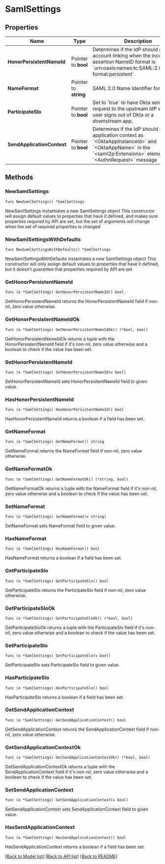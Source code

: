 # SamlSettings

## Properties

Name | Type | Description | Notes
------------ | ------------- | ------------- | -------------
**HonorPersistentNameId** | Pointer to **bool** | Determines if the IdP should persist account linking when the incoming assertion NameID format is &#x60;urn:oasis:names:tc:SAML:2.0:nameid-format:persistent&#x60; | [optional] [default to true]
**NameFormat** | Pointer to **string** | SAML 2.0 Name Identifier formats | [optional] [default to "urn:oasis:names:tc:SAML:1.1:nameid-format:unspecified"]
**ParticipateSlo** | Pointer to **bool** | Set to &#x60;true&#x60; to have Okta send a logout request to the upstream IdP when a user signs out of Okta or a downstream app. | [optional] 
**SendApplicationContext** | Pointer to **bool** | Determines if the IdP should send the application context as &#x60;&lt;OktaAppInstanceId&gt;&#x60; and &#x60;&lt;OktaAppName&gt;&#x60; in the &#x60;&lt;saml2p:Extensions&gt;&#x60; element of the &#x60;&lt;AuthnRequest&gt;&#x60; message | [optional] [default to false]

## Methods

### NewSamlSettings

`func NewSamlSettings() *SamlSettings`

NewSamlSettings instantiates a new SamlSettings object
This constructor will assign default values to properties that have it defined,
and makes sure properties required by API are set, but the set of arguments
will change when the set of required properties is changed

### NewSamlSettingsWithDefaults

`func NewSamlSettingsWithDefaults() *SamlSettings`

NewSamlSettingsWithDefaults instantiates a new SamlSettings object
This constructor will only assign default values to properties that have it defined,
but it doesn't guarantee that properties required by API are set

### GetHonorPersistentNameId

`func (o *SamlSettings) GetHonorPersistentNameId() bool`

GetHonorPersistentNameId returns the HonorPersistentNameId field if non-nil, zero value otherwise.

### GetHonorPersistentNameIdOk

`func (o *SamlSettings) GetHonorPersistentNameIdOk() (*bool, bool)`

GetHonorPersistentNameIdOk returns a tuple with the HonorPersistentNameId field if it's non-nil, zero value otherwise
and a boolean to check if the value has been set.

### SetHonorPersistentNameId

`func (o *SamlSettings) SetHonorPersistentNameId(v bool)`

SetHonorPersistentNameId sets HonorPersistentNameId field to given value.

### HasHonorPersistentNameId

`func (o *SamlSettings) HasHonorPersistentNameId() bool`

HasHonorPersistentNameId returns a boolean if a field has been set.

### GetNameFormat

`func (o *SamlSettings) GetNameFormat() string`

GetNameFormat returns the NameFormat field if non-nil, zero value otherwise.

### GetNameFormatOk

`func (o *SamlSettings) GetNameFormatOk() (*string, bool)`

GetNameFormatOk returns a tuple with the NameFormat field if it's non-nil, zero value otherwise
and a boolean to check if the value has been set.

### SetNameFormat

`func (o *SamlSettings) SetNameFormat(v string)`

SetNameFormat sets NameFormat field to given value.

### HasNameFormat

`func (o *SamlSettings) HasNameFormat() bool`

HasNameFormat returns a boolean if a field has been set.

### GetParticipateSlo

`func (o *SamlSettings) GetParticipateSlo() bool`

GetParticipateSlo returns the ParticipateSlo field if non-nil, zero value otherwise.

### GetParticipateSloOk

`func (o *SamlSettings) GetParticipateSloOk() (*bool, bool)`

GetParticipateSloOk returns a tuple with the ParticipateSlo field if it's non-nil, zero value otherwise
and a boolean to check if the value has been set.

### SetParticipateSlo

`func (o *SamlSettings) SetParticipateSlo(v bool)`

SetParticipateSlo sets ParticipateSlo field to given value.

### HasParticipateSlo

`func (o *SamlSettings) HasParticipateSlo() bool`

HasParticipateSlo returns a boolean if a field has been set.

### GetSendApplicationContext

`func (o *SamlSettings) GetSendApplicationContext() bool`

GetSendApplicationContext returns the SendApplicationContext field if non-nil, zero value otherwise.

### GetSendApplicationContextOk

`func (o *SamlSettings) GetSendApplicationContextOk() (*bool, bool)`

GetSendApplicationContextOk returns a tuple with the SendApplicationContext field if it's non-nil, zero value otherwise
and a boolean to check if the value has been set.

### SetSendApplicationContext

`func (o *SamlSettings) SetSendApplicationContext(v bool)`

SetSendApplicationContext sets SendApplicationContext field to given value.

### HasSendApplicationContext

`func (o *SamlSettings) HasSendApplicationContext() bool`

HasSendApplicationContext returns a boolean if a field has been set.


[[Back to Model list]](../README.md#documentation-for-models) [[Back to API list]](../README.md#documentation-for-api-endpoints) [[Back to README]](../README.md)


